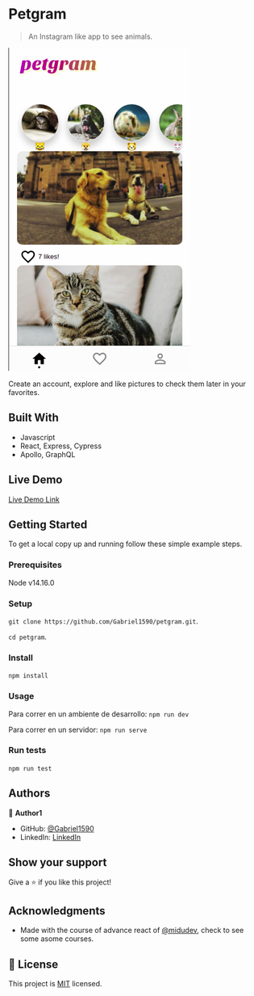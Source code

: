 # Petgram

> An Instagram like app to see animals.

![screenshot](./src/assets/petgram.png)

Create an account, explore and like pictures to check them later in your favorites.

## Built With

- Javascript
- React, Express, Cypress
- Apollo, GraphQL

## Live Demo

[Live Demo Link](https://curso-platzi-react-avanzado-gabriel1590.vercel.app/)


## Getting Started

To get a local copy up and running follow these simple example steps.

### Prerequisites
Node v14.16.0

### Setup
`git clone https://github.com/Gabriel1590/petgram.git`.

`cd petgram`.

### Install
`npm install`

### Usage
Para correr en un ambiente de desarrollo: 
`npm run dev`

Para correr en un servidor:
`npm run serve`
### Run tests
`npm run test`

## Authors

👤 **Author1**

- GitHub: [@Gabriel1590](https://github.com/Gabriel1590)
- LinkedIn: [LinkedIn](https://linkedin.com/in/linkedinhandle)

## Show your support

Give a ⭐️ if you like this project!

## Acknowledgments

- Made with the course of advance react of [@midudev](github.com/midudev), check to see some asome courses.

## 📝 License

This project is [MIT](./MIT.md) licensed.